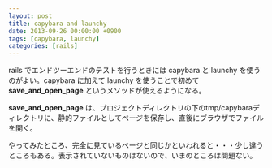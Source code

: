 ```yaml
---
layout: post
title: capybara and launchy
date: 2013-09-26 00:00:00 +0900
tags: [capybara, launchy]
categories: [rails]
---
```


rails でエンドツーエンドのテストを行うときには capybara と launchy を使うのがよい。capybara に加えて launchy を使うことで初めて <strong>save_and_open_page</strong> というメソッドが使えるようになる。

<strong>save_and_open_page</strong> は、プロジェクトディレクトリの下のtmp/capybaraディレクトリに、静的ファイルとしてページを保存し、直後にブラウザでファイルを開く。

やってみたところ、完全に見ているページと同じかといわれると・・・少し違うところもある。表示されていないものはないので、いまのところは問題ない。
